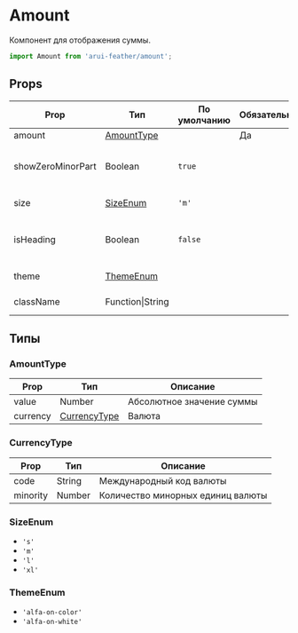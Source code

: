 # Amount

Компонент для отображения суммы.

```javascript
import Amount from 'arui-feather/amount';
```




## Props


| Prop  | Тип  | По умолчанию | Обязательный | Описание |
| ----- | ---- | ------------ | ------------ |----------|
| amount | [AmountType](#AmountType) |  | Да |  |
| showZeroMinorPart | Boolean | `true`  |  | Отображение минорной части, если она нулевая |
| size | [SizeEnum](#SizeEnum) | `'m'`  |  | Размер компонента |
| isHeading | Boolean | `false`  |  | Использовать компонент `Heading` для вывода числа |
| theme | [ThemeEnum](#ThemeEnum) |  |  | Тема компонента |
| className | Function\|String |  |  | Дополнительный класс |







## Типы




### <a id="AmountType"></a>AmountType

| Prop  | Тип  | Описание |
| ----- | ---- |----------|
| value | Number | Абсолютное значение суммы |
| currency | [CurrencyType](#CurrencyType) | Валюта |


### <a id="CurrencyType"></a>CurrencyType

| Prop  | Тип  | Описание |
| ----- | ---- |----------|
| code | String | Международный код валюты |
| minority | Number | Количество минорных единиц валюты |







### <a id="SizeEnum"></a>SizeEnum

 * `'s'`
 * `'m'`
 * `'l'`
 * `'xl'`


### <a id="ThemeEnum"></a>ThemeEnum

 * `'alfa-on-color'`
 * `'alfa-on-white'`



